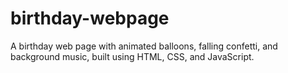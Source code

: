 # birthday-webpage
A birthday web page with animated balloons, falling confetti, and background music, built using HTML, CSS, and JavaScript.
